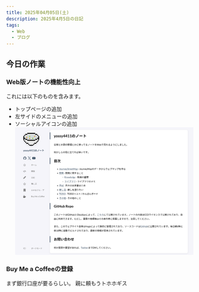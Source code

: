 ```yaml
---
title: 2025年04月05日(土)
description: 2025年4月5日の日記
tags:
  - Web
  - ブログ
---
```

## 今日の作業
### Web版ノートの機能性向上
これには以下のものを含みます。
- トップページの追加
- 左サイドのメニューの追加
- ソーシャルアイコンの追加
![](../assets/Pasted%20image%2020250405155132.png)
### Buy Me a Coffeeの登録
まず銀行口座が要るらしい。
親に頼もうトホホギス